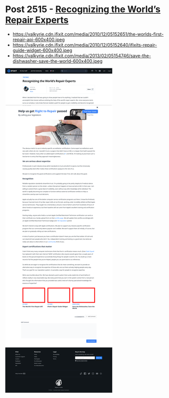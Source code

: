 # Post 2515 - [Recognizing the World&#8217;s Repair Experts](https://www.ifixit.com/News/2515/recognizing-the-worlds-repair-experts)

- https://valkyrie.cdn.ifixit.com/media/2010/12/05152651/the-worlds-first-repair-api-600x400.jpeg
- https://valkyrie.cdn.ifixit.com/media/2010/12/05152640/ifixits-repair-guide-widget-600x400.jpeg
- https://valkyrie.cdn.ifixit.com/media/2013/02/05154746/save-the-dishwasher-save-the-world-600x400.jpeg

![screencap](screenshots/df6c0aca-b46f-4017-a8e3-c8d8031db97e.png)
